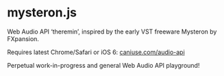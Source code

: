 mysteron.js
========

Web Audio API ‘theremin’, inspired by the early VST freeware Mysteron by FXpansion.

Requires latest Chrome/Safari or iOS 6: [caniuse.com/audio-api](http://caniuse.com/audio-api)

Perpetual work-in-progress and general Web Audio API playground!
